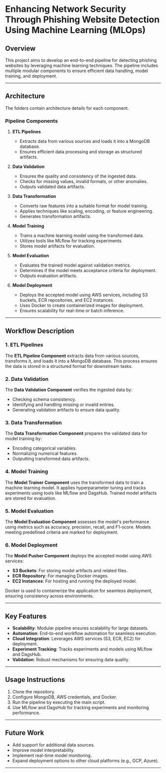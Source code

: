 # Enhancing Network Security Through Phishing Website Detection Using Machine Learning (MLOps)

## Overview
This project aims to develop an end-to-end pipeline for detecting phishing websites by leveraging machine learning techniques. The pipeline includes multiple modular components to ensure efficient data handling, model training, and deployment.

---

## Architecture
The folders contain architecture details for each component.

### Pipeline Components
1. **ETL Pipelines**
   - Extracts data from various sources and loads it into a MongoDB database.
   - Ensures efficient data processing and storage as structured artifacts.

2. **Data Validation**
   - Ensures the quality and consistency of the ingested data.
   - Checks for missing values, invalid formats, or other anomalies.
   - Outputs validated data artifacts.

3. **Data Transformation**
   - Converts raw features into a suitable format for model training.
   - Applies techniques like scaling, encoding, or feature engineering.
   - Generates transformation artifacts.

4. **Model Training**
   - Trains a machine learning model using the transformed data.
   - Utilizes tools like MLflow for tracking experiments.
   - Stores model artifacts for evaluation.

5. **Model Evaluation**
   - Evaluates the trained model against validation metrics.
   - Determines if the model meets acceptance criteria for deployment.
   - Outputs evaluation artifacts.

6. **Model Deployment**
   - Deploys the accepted model using AWS services, including S3 buckets, ECR repositories, and EC2 instances.
   - Uses Docker to create containerized images for deployment.
   - Ensures scalability for real-time or batch inference.

---

## Workflow Description

### 1. ETL Pipelines
The **ETL Pipeline Component** extracts data from various sources, transforms it, and loads it into a MongoDB database. This process ensures the data is stored in a structured format for downstream tasks.

### 2. Data Validation
The **Data Validation Component** verifies the ingested data by:
- Checking schema consistency.
- Identifying and handling missing or invalid entries.
- Generating validation artifacts to ensure data quality.

### 3. Data Transformation
The **Data Transformation Component** prepares the validated data for model training by:
- Encoding categorical variables.
- Normalizing numerical features.
- Outputting transformed data artifacts.

### 4. Model Training
The **Model Trainer Component** uses the transformed data to train a machine learning model. It applies hyperparameter tuning and tracks experiments using tools like MLflow and DagsHub. Trained model artifacts are stored for evaluation.

### 5. Model Evaluation
The **Model Evaluation Component** assesses the model's performance using metrics such as accuracy, precision, recall, and F1-score. Models meeting predefined criteria are marked for deployment.

### 6. Model Deployment
The **Model Pusher Component** deploys the accepted model using AWS services:
- **S3 Buckets**: For storing model artifacts and related files.
- **ECR Repository**: For managing Docker images.
- **EC2 Instances**: For hosting and running the deployed model.
  
Docker is used to containerize the application for seamless deployment, ensuring consistency across environments.

---

## Key Features
- **Scalability**: Modular pipeline ensures scalability for large datasets.
- **Automation**: End-to-end workflow automation for seamless execution.
- **Cloud Integration**: Leverages AWS services (S3, ECR, EC2) for deployment.
- **Experiment Tracking**: Tracks experiments and models using MLflow and DagsHub.
- **Validation**: Robust mechanisms for ensuring data quality.

---

## Usage Instructions
1. Clone the repository.
2. Configure MongoDB, AWS credentials, and Docker.
3. Run the pipeline by executing the main script.
4. Use MLflow and DagsHub for tracking experiments and monitoring performance.

---

## Future Work
- Add support for additional data sources.
- Improve model interpretability.
- Implement real-time model monitoring.
- Expand deployment options to other cloud platforms (e.g., GCP, Azure).

---
